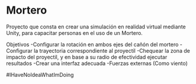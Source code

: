 # Mortero

Proyecto que consta en crear una simulación en realidad virtual mediante Unity, para capacitar personas en el uso de un Mortero.

Objetivos
-Configurar la rotación en ambos ejes del cañón del mortero
-Configurar la trayectoria correspondiente al proyectil
-Chequear la zona de impacto del proyectil, y en base a su radio de efectividad ejecutar resultados
-Crear una interfaz adecuada
-Fuerzas externas (Como viento)

#IHaveNoIdeaWhatImDoing
